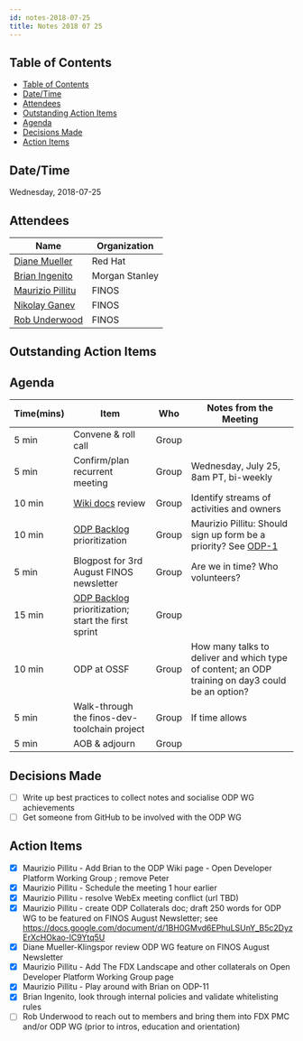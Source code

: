 ```yaml
---
id: notes-2018-07-25
title: Notes 2018 07 25
---
```


## Table of Contents

- [Table of Contents](#user-content-table-of-contents)
- [Date/Time](#user-content-datetime)
- [Attendees](#user-content-attendees)
- [Outstanding Action Items](#user-content-outstanding-action-items)
- [Agenda](#user-content-agenda)
- [Decisions Made](#user-content-decisions-made)
- [Action Items](#user-content-action-items)

## Date/Time
Wednesday, 2018-07-25

## Attendees
| Name | Organization |
|---|---|
| [Diane Mueller](https://github.com/dmueller2001) | Red Hat |
| [Brian Ingenito](https://github.com/bingenito) | Morgan Stanley |
| [Maurizio Pillitu](https://github.com/maoo)| FINOS |
| [Nikolay Ganev](https://github.com/nikoganev) | FINOS |
| [Rob Underwood](https://github.com/brooklynrob) | FINOS |

## Outstanding Action Items

## Agenda
| Time(mins) | Item | Who | Notes from the Meeting |
|---|---|---|---|
| 5 min | Convene & roll call | Group |  |
| 5 min | Confirm/plan recurrent meeting | Group | Wednesday, July 25, 8am PT, bi-weekly |
| 10 min | [Wiki docs](https://finosfoundation.atlassian.net/wiki/spaces/FDX/pages/243859459/Open+Developer+Platform+Working+Group) review | Group | Identify streams of activities and owners |
| 10 min | [ODP Backlog](https://finosfoundation.atlassian.net/secure/RapidBoard.jspa?rapidView=10&projectKey=ODP&view=planning&selectedIssue=ODP-11) prioritization | Group | Maurizio Pillitu: Should sign up form be a priority? See [ODP-1](https://finosfoundation.atlassian.net/browse/ODP-1) |
| 5 min | Blogpost for 3rd August FINOS newsletter | Group | Are we in time? Who volunteers? |
| 15 min | [ODP Backlog](https://finosfoundation.atlassian.net/secure/RapidBoard.jspa?projectKey=ODP&useStoredSettings=true&rapidView=10) prioritization; start the first sprint | Group |  |
| 10 min | ODP at OSSF | Group | How many talks to deliver and which type of content; an ODP training on day3 could be an option? |
| 5 min | Walk-through the finos-dev-toolchain project | Group | If time allows |
| 5 min | AOB & adjourn | Group |  |

## Decisions Made
- [ ] Write up best practices to collect notes and socialise ODP WG achievements
- [ ] Get someone from GitHub to be involved with the ODP WG

## Action Items
- [x] Maurizio Pillitu - Add Brian to the ODP Wiki page - Open Developer Platform Working Group ; remove Peter
- [x] Maurizio Pillitu - Schedule the meeting 1 hour earlier
- [x] Maurizio Pillitu - resolve WebEx meeting conflict (url TBD)
- [x] Maurizio Pillitu - create ODP Collaterals doc; draft 250 words for ODP WG to be featured on FINOS August Newsletter; see https://docs.google.com/document/d/1BH0GMvd6EPhuLSUnY_B5c2DyzErXcHOkao-lC9Ytq5U
- [x] Diane Mueller-Klingspor review ODP WG feature on FINOS August Newsletter
- [x] Maurizio Pillitu - Add The FDX Landscape and other collaterals on Open Developer Platform Working Group page
- [x] Maurizio Pillitu - Play around with Brian on ODP-11
- [x] Brian Ingenito, look through internal policies and validate whitelisting rules
- [ ] Rob Underwood to reach out to members and bring them into FDX PMC and/or ODP WG (prior to intros, education and orientation)